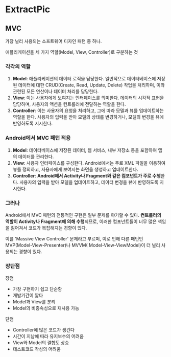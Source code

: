 # ExtractPic

## MVC

가장 널리 사용되는 소프트웨어 디자인 패턴 중 하나.

애플리케이션을 세 가지 역할(Model, View, Controller)로 구분하는 것

### 각각의 역할

1. **Model**: 애플리케이션의 데이터 로직을 담당한다. 일반적으로 데이터베이스에 저장된 데이터에 대한 CRUD(Create, Read, Update, Delete) 작업을
   처리하며, 이와 관련된 모든 연산이나 데이터 처리를 담당한다.
2. **View**: 이는 사용자에게 보여지는 인터페이스를 의미한다. 데이터의 시각적 표현을 담당하며, 사용자의 액션을 컨트롤러에 전달하는 역할을 한다.
3. **Controller**: 이는 사용자의 요청을 처리하고, 그에 따라 모델과 뷰를 업데이트하는 역할을 한다. 사용자의 입력을 받아 모델의 상태를 변경하거나, 모델의 변경을
   뷰에
   반영하도록 지시한다.

### Android에서 MVC 패턴 적용

1. **Model**: 데이터베이스에 저장된 데이터, 웹 서비스, 내부 저장소 등을 포함하여 앱의 데이터를 관리한다.
2. **View**: 사용자 인터페이스를 구성한다. Android에서는 주로 XML 파일을 이용하여 뷰를 정의하고, 사용자에게 보여지는 화면을 생성하고 업데이트한다.
3. **Controller**: **Android에서 Activity나 Fragment와 같은 컴포넌트가 주로 수행**한다. 사용자의 입력을 받아 모델을 업데이트하고, 데이터
   변경을 뷰에
   반영하도록 지시한다.

### 그러나

Android에서 MVC 패턴의 전통적인 구현은 일부 문제를 야기할 수 있다. **컨트롤러의 역할이 Activity나 Fragment에 의해 수행**되므로, 이러한 컴포넌트들이
너무 많은
책임을 짊어져서 코드가 복잡해지는 경향이 있다.

이를 'Massive View Controller' 문제라고 부르며, 이로 인해 다른 패턴인 MVP(Model-View-Presenter)나 MVVM(
Model-View-ViewModel)이 더 널리 사용되는 경향이 있다.

### 장단점

장점

- 가장 구현하기 쉽고 단순함
- 개발기간이 짧다
- Model과 View를 분리
- Model의 비종속성으로 재사용 가능

단점

- Controller에 많은 코드가 생긴다
- 시간이 지남에 따라 유지보수의 어려움
- View와 Model의 결합도 상승
- 테스트코드 작성의 어려움

